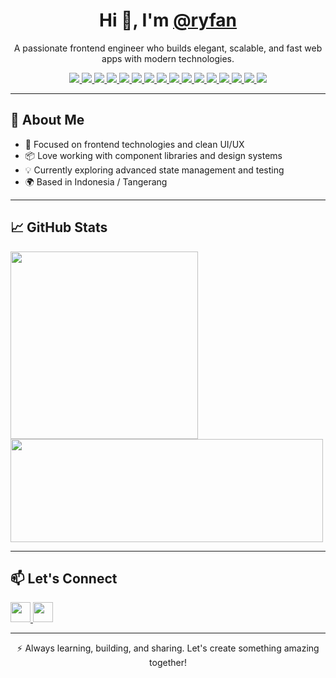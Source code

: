 <h1 align="center">Hi 👋, I'm <a href="https://github.com/ryfan">@ryfan</a></h1>

<p align="center">
  A passionate frontend engineer who builds elegant, scalable, and fast web apps with modern technologies.
</p>

<p align="center">
  <a href="https://www.typescriptlang.org/" target="_blank">
    <img src="https://img.shields.io/badge/TypeScript-3178C6?style=for-the-badge&logo=typescript&logoColor=white" />
  </a>
  <a href="https://reactjs.org/" target="_blank">
    <img src="https://img.shields.io/badge/React-20232A?style=for-the-badge&logo=react&logoColor=61DAFB" />
  </a>
  <a href="https://nextjs.org/" target="_blank">
    <img src="https://img.shields.io/badge/Next.js-000000?style=for-the-badge&logo=nextdotjs&logoColor=white" />
  </a>
  <a href="https://vitejs.dev/" target="_blank">
    <img src="https://img.shields.io/badge/Vite-646CFF?style=for-the-badge&logo=vite&logoColor=white" />
  </a>
  <a href="https://tailwindcss.com/" target="_blank">
    <img src="https://img.shields.io/badge/TailwindCSS-06B6D4?style=for-the-badge&logo=tailwindcss&logoColor=white" />
  </a>
  <a href="https://ant.design/" target="_blank">
    <img src="https://img.shields.io/badge/Ant%20Design-0170FE?style=for-the-badge&logo=antdesign&logoColor=white" />
  </a>
  <a href="https://heroui.com/" target="_blank">
    <img src="https://img.shields.io/badge/Hero%20UI-0F172A?style=for-the-badge&logo=tailwindcss&logoColor=38BDF8" />
  </a>
  <a href="https://github.com/pmndrs/zustand" target="_blank">
    <img src="https://img.shields.io/badge/Zustand-000000?style=for-the-badge&logo=Zustand&logoColor=white" />
  </a>
  <a href="https://redux-toolkit.js.org/" target="_blank">
    <img src="https://img.shields.io/badge/Redux%20Toolkit-764ABC?style=for-the-badge&logo=redux&logoColor=white" />
  </a>
  <a href="https://reactrouter.com/" target="_blank">
    <img src="https://img.shields.io/badge/React%20Router-CA4245?style=for-the-badge&logo=reactrouter&logoColor=white" />
  </a>
  <a href="https://www.docker.com/" target="_blank">
    <img src="https://img.shields.io/badge/Docker-2496ED?style=for-the-badge&logo=docker&logoColor=white" />
  </a>
  <a href="https://developer.mozilla.org/en-US/docs/Web/HTML" target="_blank">
    <img src="https://img.shields.io/badge/HTML5-E34F26?style=for-the-badge&logo=html5&logoColor=white" />
  </a>
  <a href="https://developer.mozilla.org/en-US/docs/Web/CSS" target="_blank">
    <img src="https://img.shields.io/badge/CSS-1572B6?style=for-the-badge&logo=css&logoColor=white" />
  </a>
  <a href="https://www.postgresql.org/" target="_blank">
    <img src="https://img.shields.io/badge/PostgreSQL-4169E1?style=for-the-badge&logo=postgresql&logoColor=white" />
  </a>
  <a href="https://www.mysql.com/" target="_blank">
    <img src="https://img.shields.io/badge/MySQL-4479A1?style=for-the-badge&logo=mysql&logoColor=white" />
  </a>
  <a href="https://git-scm.com/" target="_blank">
    <img src="https://img.shields.io/badge/Git-F05032?style=for-the-badge&logo=git&logoColor=white" />
  </a>
</p>

---

## 🚀 About Me

- 🧠 Focused on frontend technologies and clean UI/UX
- 📦 Love working with component libraries and design systems
- 💡 Currently exploring advanced state management and testing
- 🌍 Based in Indonesia / Tangerang
  
---

## 📈 GitHub Stats
<p align="left">
  <img src="https://github-readme-stats.vercel.app/api/top-langs/?username=ryfan&theme=tokyonight&show_icons=true&hide_border=false&layout=compact" width="300px"> <img src="https://github-readme-streak-stats.herokuapp.com?user=ryfan&theme=radical" width="500px" height="165px" />
</p>

---

## 📫 Let's Connect

<p align="left"> <a href="https://www.github.com/ryfan" target="_blank" rel="noreferrer"> <picture> <source media="(prefers-color-scheme: dark)" srcset="https://raw.githubusercontent.com/danielcranney/readme-generator/main/public/icons/socials/github-dark.svg" /> <source media="(prefers-color-scheme: light)" srcset="https://raw.githubusercontent.com/danielcranney/readme-generator/main/public/icons/socials/github.svg" /> <img src="https://raw.githubusercontent.com/danielcranney/readme-generator/main/public/icons/socials/github.svg" width="32" height="32" /> </picture> </a> <a href="https://www.linkedin.com/in/ryfanai" target="_blank" rel="noreferrer"> <picture> <source media="(prefers-color-scheme: dark)" srcset="https://raw.githubusercontent.com/danielcranney/readme-generator/main/public/icons/socials/linkedin-dark.svg" /> <source media="(prefers-color-scheme: light)" srcset="https://raw.githubusercontent.com/danielcranney/readme-generator/main/public/icons/socials/linkedin.svg" /> <img src="https://raw.githubusercontent.com/danielcranney/readme-generator/main/public/icons/socials/linkedin.svg" width="32" height="32" /> </picture> </a></p>

---

<p align="center">
  ⚡ Always learning, building, and sharing. Let's create something amazing together!
</p>
